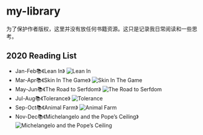 # my-library
为了保护作者版权，这里并没有放任何书籍资源。这只是记录我日常阅读和一些思考。

## 2020 Reading List
* Jan-Feb📚《Lean In》
![Lean In](https://img1.doubanio.com/view/subject/s/public/s28023208.jpg)
* Mar-Apr📚《Skin In The Game》
![Skin In The Game](https://img1.doubanio.com/view/subject/s/public/s29824647.jpg)
* May-Jun📚《The Road to Serfdom》
![The Road to Serfdom](https://img9.doubanio.com/view/subject/s/public/s3518844.jpg)
* Jul-Aug📚《Tolerance》
![Tolerance](https://img3.doubanio.com/view/subject/s/public/s29126522.jpg)
* Sep-Oct📚《Animal Farm》
![Animal Farm](https://img1.doubanio.com/view/subject/s/public/s11909707.jpg)
* Nov-Dec📚《Michelangelo and the Pope’s Ceiling》
![Michelangelo and the Pope’s Ceiling](https://img3.doubanio.com/view/subject/s/public/s29389142.jpg)
